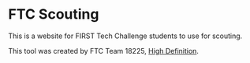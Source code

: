 # FTC Scouting
This is a website for FIRST Tech Challenge students to use for scouting.

This tool was created by FTC Team 18225, [High Definition](https://ftc18225.everstem.org/).